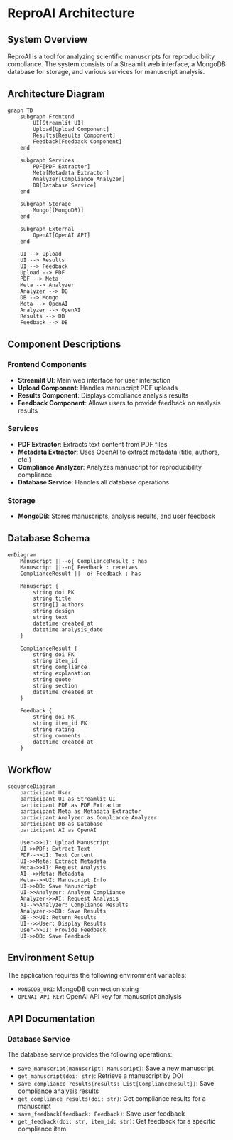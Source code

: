 # ReproAI Architecture

## System Overview

ReproAI is a tool for analyzing scientific manuscripts for reproducibility compliance. The system consists of a Streamlit web interface, a MongoDB database for storage, and various services for manuscript analysis.

## Architecture Diagram

```mermaid
graph TD
    subgraph Frontend
        UI[Streamlit UI]
        Upload[Upload Component]
        Results[Results Component]
        Feedback[Feedback Component]
    end

    subgraph Services
        PDF[PDF Extractor]
        Meta[Metadata Extractor]
        Analyzer[Compliance Analyzer]
        DB[Database Service]
    end

    subgraph Storage
        Mongo[(MongoDB)]
    end

    subgraph External
        OpenAI[OpenAI API]
    end

    UI --> Upload
    UI --> Results
    UI --> Feedback
    Upload --> PDF
    PDF --> Meta
    Meta --> Analyzer
    Analyzer --> DB
    DB --> Mongo
    Meta --> OpenAI
    Analyzer --> OpenAI
    Results --> DB
    Feedback --> DB
```

## Component Descriptions

### Frontend Components
- **Streamlit UI**: Main web interface for user interaction
- **Upload Component**: Handles manuscript PDF uploads
- **Results Component**: Displays compliance analysis results
- **Feedback Component**: Allows users to provide feedback on analysis results

### Services
- **PDF Extractor**: Extracts text content from PDF files
- **Metadata Extractor**: Uses OpenAI to extract metadata (title, authors, etc.)
- **Compliance Analyzer**: Analyzes manuscript for reproducibility compliance
- **Database Service**: Handles all database operations

### Storage
- **MongoDB**: Stores manuscripts, analysis results, and user feedback

## Database Schema

```mermaid
erDiagram
    Manuscript ||--o{ ComplianceResult : has
    Manuscript ||--o{ Feedback : receives
    ComplianceResult ||--o{ Feedback : has

    Manuscript {
        string doi PK
        string title
        string[] authors
        string design
        string text
        datetime created_at
        datetime analysis_date
    }

    ComplianceResult {
        string doi FK
        string item_id
        string compliance
        string explanation
        string quote
        string section
        datetime created_at
    }

    Feedback {
        string doi FK
        string item_id FK
        string rating
        string comments
        datetime created_at
    }
```

## Workflow

```mermaid
sequenceDiagram
    participant User
    participant UI as Streamlit UI
    participant PDF as PDF Extractor
    participant Meta as Metadata Extractor
    participant Analyzer as Compliance Analyzer
    participant DB as Database
    participant AI as OpenAI

    User->>UI: Upload Manuscript
    UI->>PDF: Extract Text
    PDF-->>UI: Text Content
    UI->>Meta: Extract Metadata
    Meta->>AI: Request Analysis
    AI-->>Meta: Metadata
    Meta-->>UI: Manuscript Info
    UI->>DB: Save Manuscript
    UI->>Analyzer: Analyze Compliance
    Analyzer->>AI: Request Analysis
    AI-->>Analyzer: Compliance Results
    Analyzer->>DB: Save Results
    DB-->>UI: Return Results
    UI-->>User: Display Results
    User->>UI: Provide Feedback
    UI->>DB: Save Feedback
```

## Environment Setup

The application requires the following environment variables:
- `MONGODB_URI`: MongoDB connection string
- `OPENAI_API_KEY`: OpenAI API key for manuscript analysis

## API Documentation

### Database Service

The database service provides the following operations:
- `save_manuscript(manuscript: Manuscript)`: Save a new manuscript
- `get_manuscript(doi: str)`: Retrieve a manuscript by DOI
- `save_compliance_results(results: List[ComplianceResult])`: Save compliance analysis results
- `get_compliance_results(doi: str)`: Get compliance results for a manuscript
- `save_feedback(feedback: Feedback)`: Save user feedback
- `get_feedback(doi: str, item_id: str)`: Get feedback for a specific compliance item
